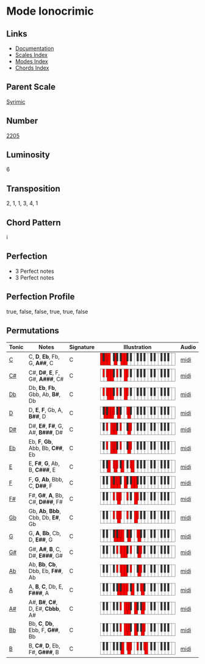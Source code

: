 # Mode Ionocrimic

## Links

- [Documentation](README.md)
- [Scales Index](Scales.md)
- [Modes Index](Modes.md)
- [Chords Index](Chords.md)

## Parent Scale

[Syrimic](ScaleSyrimic.md)

## Number

[2205](https://ianring.com/musictheory/scales/2205)

## Luminosity

6

## Transposition

2, 1, 1, 3, 4, 1

## Chord Pattern

i

## Perfection

- 3 Perfect notes
- 3 Perfect notes

## Perfection Profile

true, false, false, true, true, false

## Permutations

| Tonic | Notes | Signature | Illustration | Audio |
|-------|-------|-----------|--------------|-------|
| [C](ModeCNaturalIonocrimic.md) | C, **D**, **Eb**, Fb, G, **A##**, C | C | ![CNaturalIonocrimic](ModeCNaturalIonocrimic.png) | [midi](https://github.com/edipermadi/music/blob/main/docs/ModeCNaturalIonocrimic.mid?raw=true) |
| [C#](ModeCSharpIonocrimic.md) | C#, **D#**, **E**, F, G#, **A###**, C# | C | ![CSharpIonocrimic](ModeCSharpIonocrimic.png) | [midi](https://github.com/edipermadi/music/blob/main/docs/ModeCSharpIonocrimic.mid?raw=true) |
| [Db](ModeDFlatIonocrimic.md) | Db, **Eb**, **Fb**, Gbb, Ab, **B#**, Db | C | ![DFlatIonocrimic](ModeDFlatIonocrimic.png) | [midi](https://github.com/edipermadi/music/blob/main/docs/ModeDFlatIonocrimic.mid?raw=true) |
| [D](ModeDNaturalIonocrimic.md) | D, **E**, **F**, Gb, A, **B##**, D | C | ![DNaturalIonocrimic](ModeDNaturalIonocrimic.png) | [midi](https://github.com/edipermadi/music/blob/main/docs/ModeDNaturalIonocrimic.mid?raw=true) |
| [D#](ModeDSharpIonocrimic.md) | D#, **E#**, **F#**, G, A#, **B###**, D# | C | ![DSharpIonocrimic](ModeDSharpIonocrimic.png) | [midi](https://github.com/edipermadi/music/blob/main/docs/ModeDSharpIonocrimic.mid?raw=true) |
| [Eb](ModeEFlatIonocrimic.md) | Eb, **F**, **Gb**, Abb, Bb, **C##**, Eb | C | ![EFlatIonocrimic](ModeEFlatIonocrimic.png) | [midi](https://github.com/edipermadi/music/blob/main/docs/ModeEFlatIonocrimic.mid?raw=true) |
| [E](ModeENaturalIonocrimic.md) | E, **F#**, **G**, Ab, B, **C###**, E | C | ![ENaturalIonocrimic](ModeENaturalIonocrimic.png) | [midi](https://github.com/edipermadi/music/blob/main/docs/ModeENaturalIonocrimic.mid?raw=true) |
| [F](ModeFNaturalIonocrimic.md) | F, **G**, **Ab**, Bbb, C, **D##**, F | C | ![FNaturalIonocrimic](ModeFNaturalIonocrimic.png) | [midi](https://github.com/edipermadi/music/blob/main/docs/ModeFNaturalIonocrimic.mid?raw=true) |
| [F#](ModeFSharpIonocrimic.md) | F#, **G#**, **A**, Bb, C#, **D###**, F# | C | ![FSharpIonocrimic](ModeFSharpIonocrimic.png) | [midi](https://github.com/edipermadi/music/blob/main/docs/ModeFSharpIonocrimic.mid?raw=true) |
| [Gb](ModeGFlatIonocrimic.md) | Gb, **Ab**, **Bbb**, Cbb, Db, **E#**, Gb | C | ![GFlatIonocrimic](ModeGFlatIonocrimic.png) | [midi](https://github.com/edipermadi/music/blob/main/docs/ModeGFlatIonocrimic.mid?raw=true) |
| [G](ModeGNaturalIonocrimic.md) | G, **A**, **Bb**, Cb, D, **E##**, G | C | ![GNaturalIonocrimic](ModeGNaturalIonocrimic.png) | [midi](https://github.com/edipermadi/music/blob/main/docs/ModeGNaturalIonocrimic.mid?raw=true) |
| [G#](ModeGSharpIonocrimic.md) | G#, **A#**, **B**, C, D#, **E###**, G# | C | ![GSharpIonocrimic](ModeGSharpIonocrimic.png) | [midi](https://github.com/edipermadi/music/blob/main/docs/ModeGSharpIonocrimic.mid?raw=true) |
| [Ab](ModeAFlatIonocrimic.md) | Ab, **Bb**, **Cb**, Dbb, Eb, **F##**, Ab | C | ![AFlatIonocrimic](ModeAFlatIonocrimic.png) | [midi](https://github.com/edipermadi/music/blob/main/docs/ModeAFlatIonocrimic.mid?raw=true) |
| [A](ModeANaturalIonocrimic.md) | A, **B**, **C**, Db, E, **F###**, A | C | ![ANaturalIonocrimic](ModeANaturalIonocrimic.png) | [midi](https://github.com/edipermadi/music/blob/main/docs/ModeANaturalIonocrimic.mid?raw=true) |
| [A#](ModeASharpIonocrimic.md) | A#, **B#**, **C#**, D, E#, **Cbbb**, A# | C | ![ASharpIonocrimic](ModeASharpIonocrimic.png) | [midi](https://github.com/edipermadi/music/blob/main/docs/ModeASharpIonocrimic.mid?raw=true) |
| [Bb](ModeBFlatIonocrimic.md) | Bb, **C**, **Db**, Ebb, F, **G##**, Bb | C | ![BFlatIonocrimic](ModeBFlatIonocrimic.png) | [midi](https://github.com/edipermadi/music/blob/main/docs/ModeBFlatIonocrimic.mid?raw=true) |
| [B](ModeBNaturalIonocrimic.md) | B, **C#**, **D**, Eb, F#, **G###**, B | C | ![BNaturalIonocrimic](ModeBNaturalIonocrimic.png) | [midi](https://github.com/edipermadi/music/blob/main/docs/ModeBNaturalIonocrimic.mid?raw=true) |
